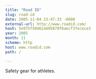 ```yaml
---
title: "Road ID"
slug: road-id
date: 2005-11-04 23:47:33 -0600
external-url: http://www.roadid.com/
hash: 5e975f50d62a695879f6aecf3fecece3
year: 2005
month: 11
scheme: http
host: www.roadid.com
path: /

---
```


Safety gear for athletes.
